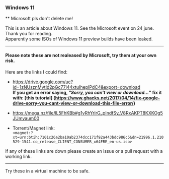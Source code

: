 
### Windows 11

** Microsoft pls don't delete me!

This is an article about Windows 11. See the Microsoft event on 24 june. Thank you for reading.\
Apparently some ISOs of Windows 11 preview builds have been leaked.

---

#### Please note these are not realeased by Microsoft, try them at your own risk. 

Here are the links I could find:

*  <https://drive.google.com/uc?id=1zNUsznMvtId2pGc77j44xtuIhepIPdC4&export=download> \
**If you get an error saying, _"Sorry, you can't view or download..._" fix it with: [this tutorial]
(https://www.ghacks.net/2017/04/14/fix-google-drive-sorry-you-cant-view-or-download-this-file-error/)**

* <https://mega.nz/file/lL5FhKBb#g1vRhYrlrG_pIndfSy_V8RxAKPT8KXKOg5JUmyaum00>

* Torrent/Magnet link:\
`<magnet:?xt=urn:btih:7101c26a2ba10ab2374dcc171f92a443bdc986c5&dn=21996.1.210529-1541.co_release_CLIENT_CONSUMER_x64FRE_en-us.iso>`

If any of these links are down please create an issue or a pull request with a working link.

---
Try these in a virtual machine to be safe.
